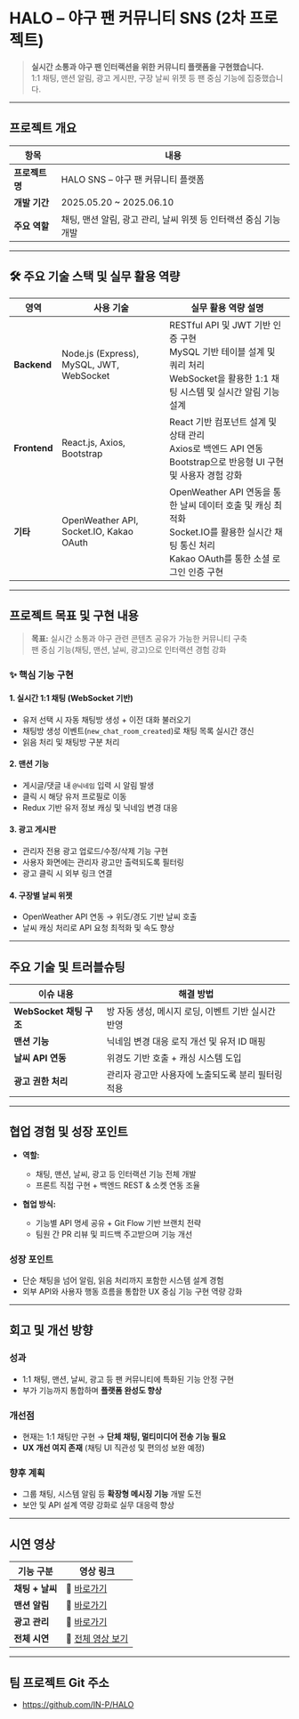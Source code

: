 # HALO – 야구 팬 커뮤니티 SNS (2차 프로젝트)

> **실시간 소통과 야구 팬 인터랙션을 위한 커뮤니티 플랫폼을 구현했습니다.**  
> 1:1 채팅, 맨션 알림, 광고 게시판, 구장 날씨 위젯 등 팬 중심 기능에 집중했습니다.

---

## 프로젝트 개요

| 항목         | 내용                                      |
|--------------|-------------------------------------------|
| **프로젝트명** | HALO SNS – 야구 팬 커뮤니티 플랫폼            |
| **개발 기간** | 2025.05.20 ~ 2025.06.10                     |
| **주요 역할** | 채팅, 맨션 알림, 광고 관리, 날씨 위젯 등 인터랙션 중심 기능 개발 |

---

## 🛠️ 주요 기술 스택 및 실무 활용 역량

| 영역         | 사용 기술                                      | 실무 활용 역량 설명 |
|--------------|-------------------------------------------------|---------------------|
| **Backend**  | Node.js (Express), MySQL, JWT, WebSocket       | RESTful API 및 JWT 기반 인증 구현<br>MySQL 기반 테이블 설계 및 쿼리 처리<br>WebSocket을 활용한 1:1 채팅 시스템 및 실시간 알림 기능 설계 |
| **Frontend** | React.js, Axios, Bootstrap                     | React 기반 컴포넌트 설계 및 상태 관리<br>Axios로 백엔드 API 연동<br>Bootstrap으로 반응형 UI 구현 및 사용자 경험 강화 |
| **기타**     | OpenWeather API, Socket.IO, Kakao OAuth        | OpenWeather API 연동을 통한 날씨 데이터 호출 및 캐싱 최적화<br>Socket.IO를 활용한 실시간 채팅 통신 처리<br>Kakao OAuth를 통한 소셜 로그인 인증 구현 |


---

## 프로젝트 목표 및 구현 내용

> **목표:** 실시간 소통과 야구 관련 콘텐츠 공유가 가능한 커뮤니티 구축  
> 팬 중심 기능(채팅, 맨션, 날씨, 광고)으로 인터랙션 경험 강화

### ✨ 핵심 기능 구현

#### 1. 실시간 1:1 채팅 (WebSocket 기반)
- 유저 선택 시 자동 채팅방 생성 + 이전 대화 불러오기
- 채팅방 생성 이벤트(`new_chat_room_created`)로 채팅 목록 실시간 갱신
- 읽음 처리 및 채팅방 구분 처리

#### 2. 맨션 기능
- 게시글/댓글 내 `@닉네임` 입력 시 알림 발생
- 클릭 시 해당 유저 프로필로 이동
- Redux 기반 유저 정보 캐싱 및 닉네임 변경 대응

#### 3. 광고 게시판
- 관리자 전용 광고 업로드/수정/삭제 기능 구현
- 사용자 화면에는 관리자 광고만 출력되도록 필터링
- 광고 클릭 시 외부 링크 연결

####  4. 구장별 날씨 위젯
- OpenWeather API 연동 → 위도/경도 기반 날씨 호출
- 날씨 캐싱 처리로 API 요청 최적화 및 속도 향상

---

##  주요 기술 및 트러블슈팅

| 이슈 내용                    | 해결 방법 |
|-----------------------------|-----------|
| **WebSocket 채팅 구조**     | 방 자동 생성, 메시지 로딩, 이벤트 기반 실시간 반영 |
| **맨션 기능**                | 닉네임 변경 대응 로직 개선 및 유저 ID 매핑 |
| **날씨 API 연동**           | 위경도 기반 호출 + 캐싱 시스템 도입 |
| **광고 권한 처리**          | 관리자 광고만 사용자에 노출되도록 분리 필터링 적용 |

---

## 협업 경험 및 성장 포인트

- **역할:**  
  - 채팅, 맨션, 날씨, 광고 등 인터랙션 기능 전체 개발  
  - 프론트 직접 구현 + 백엔드 REST & 소켓 연동 조율

- **협업 방식:**  
  - 기능별 API 명세 공유 + Git Flow 기반 브랜치 전략  
  - 팀원 간 PR 리뷰 및 피드백 주고받으며 기능 개선

### 성장 포인트
- 단순 채팅을 넘어 알림, 읽음 처리까지 포함한 시스템 설계 경험  
- 외부 API와 사용자 행동 흐름을 통합한 UX 중심 기능 구현 역량 강화

---

## 회고 및 개선 방향

### 성과
- 1:1 채팅, 맨션, 날씨, 광고 등 팬 커뮤니티에 특화된 기능 안정 구현  
- 부가 기능까지 통합하며 **플랫폼 완성도 향상**

### 개선점
- 현재는 1:1 채팅만 구현 → **단체 채팅, 멀티미디어 전송 기능 필요**
- **UX 개선 여지 존재** (채팅 UI 직관성 및 편의성 보완 예정)

### 향후 계획
- 그룹 채팅, 시스템 알림 등 **확장형 메시징 기능** 개발 도전  
- 보안 및 API 설계 역량 강화로 실무 대응력 향상

---

## 시연 영상

| 기능 구분       | 영상 링크 |
|----------------|-----------|
| **채팅 + 날씨** | 🔗 [바로가기](https://www.youtube.com/watch?v=2ROm_VMR70c) |
| **맨션 알림**   | 🔗 [바로가기](https://www.youtube.com/watch?v=gt5nXDAKwQ0) |
| **광고 관리**   | 🔗 [바로가기](https://www.youtube.com/watch?v=9U_GOvBWqYs) |
| **전체 시연**   | 🔗 [전체 영상 보기](https://www.youtube.com/watch?v=Exn1IgbZEys) |

---
## 팀 프로젝트 Git 주소
- https://github.com/IN-P/HALO
